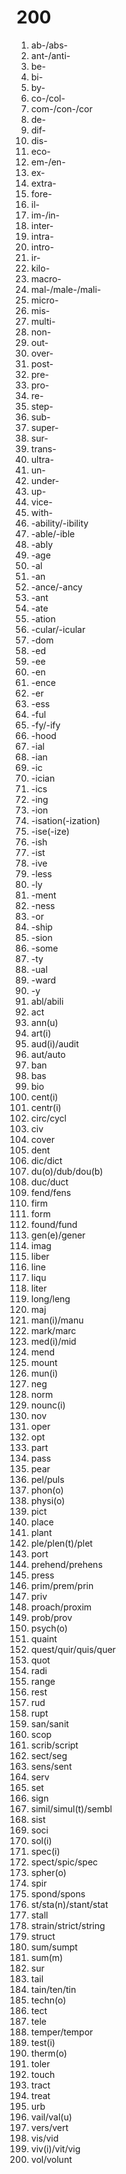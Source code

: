 # 200
1. ab-/abs- 
2. ant-/anti-
3. be-
4. bi-
5. by-
6. co-/col-
7. com-/con-/cor
8. de-
9. dif-
10. dis-
11. eco-
12. em-/en-
13. ex-
14. extra-
15. fore-
16. il-
17. im-/in-
18. inter-
19. intra-
20. intro-
21. ir-
22. kilo-
23. macro-
24. mal-/male-/mali-
25. micro-
26. mis-
27. multi-
28. non-
29. out-
30. over-
31. post-
32. pre-
33. pro-
34. re-
35. step-
36. sub-
37. super-
38. sur-
39. trans-
40. ultra-
41. un-
42. under-
43. up-
44. vice-
45. with-
46. -ability/-ibility
47. -able/-ible
48. -ably
49. -age
50. -al
51. -an
52. -ance/-ancy
53. -ant
54. -ate
55. -ation
56. -cular/-icular
57. -dom
58. -ed
59. -ee
60. -en
61. -ence
62. -er
63. -ess
64. -ful
65. -fy/-ify
66. -hood
67. -ial
68. -ian
69. -ic
70. -ician
71. -ics
72. -ing
73. -ion
74. -isation(-ization)
75. -ise(-ize)
76. -ish
77. -ist
78. -ive
79. -less
80. -ly
81. -ment
82. -ness
83. -or
84. -ship
85. -sion
86. -some
87. -ty
88. -ual
89. -ward
90. -y
91. abl/abili
92. act
93. ann(u)
94. art(i)
95. aud(i)/audit
96. aut/auto
97. ban
98. bas
99. bio
100. cent(i)
101. centr(i)
102. circ/cycl
103. civ
104. cover
105. dent
106. dic/dict
107. du(o)/dub/dou(b)
108. duc/duct
109. fend/fens
110. firm
111. form
112. found/fund
113. gen(e)/gener
114. imag
115. liber
116. line
117. liqu
118. liter
119. long/leng
120. maj
121. man(i)/manu
122. mark/marc
123. med(i)/mid
124. mend
125. mount
126. mun(i)
127. neg
128. norm
129. nounc(i)
130. nov
131. oper
132. opt
133. part
134. pass
135. pear
136. pel/puls
137. phon(o)
138. physi(o)
139. pict
140. place
141. plant
142. ple/plen(t)/plet
143. port
144. prehend/prehens
145. press
146. prim/prem/prin
147. priv
148. proach/proxim
149. prob/prov
150. psych(o)
151. quaint
152. quest/quir/quis/quer
153. quot
154. radi
155. range
156. rest
157. rud
158. rupt
159. san/sanit
160. scop
161. scrib/script
162. sect/seg
163. sens/sent
164. serv
165. set
166. sign
167. simil/simul(t)/sembl
168. sist
169. soci
170. sol(i)
171. spec(i)
172. spect/spic/spec
173. spher(o)
174. spir
175. spond/spons
176. st/sta(n)/stant/stat
177. stall
178. strain/strict/string
179. struct
180. sum/sumpt
181. sum(m)
182. sur
183. tail
184. tain/ten/tin
185. techn(o)
186. tect
187. tele
188. temper/tempor
189. test(i)
190. therm(o)
191. toler
192. touch
193. tract
194. treat
195. urb
196. vail/val(u)
197. vers/vert
198. vis/vid
199. viv(i)/vit/vig
200. vol/volunt


